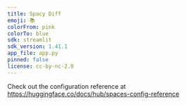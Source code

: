 ```yaml
---
title: Spacy Diff
emoji: 📚
colorFrom: pink
colorTo: blue
sdk: streamlit
sdk_version: 1.41.1
app_file: app.py
pinned: false
license: cc-by-nc-2.0
---
```


Check out the configuration reference at https://huggingface.co/docs/hub/spaces-config-reference
